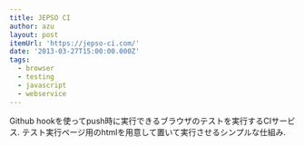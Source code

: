 ```yaml
---
title: JEPSO CI
author: azu
layout: post
itemUrl: 'https://jepso-ci.com/'
date: '2013-03-27T15:00:00.000Z'
tags:
  - browser
  - testing
  - javascript
  - webservice
---
```

Github hookを使ってpush時に実行できるブラウザのテストを実行するCIサービス.
テスト実行ページ用のhtmlを用意して置いて実行させるシンプルな仕組み.

